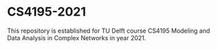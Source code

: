 # CS4195-2021

This repository is established for TU Delft course CS4195 Modeling and Data Analysis in Complex Networks in year 2021.
